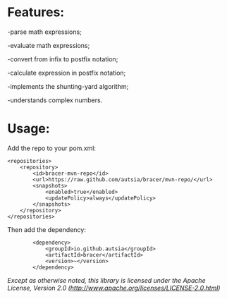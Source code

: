 Features:
=======
-parse math expressions;

-evaluate math expressions;

-convert from infix to postfix notation;

-calculate expression in postfix notation;

-implements the shunting-yard algorithm;

-understands complex numbers.

Usage:
=======
Add the repo to your pom.xml:
```
<repositories>
    <repository>
        <id>bracer-mvn-repo</id>
        <url>https://raw.github.com/autsia/bracer/mvn-repo/</url>
        <snapshots>
            <enabled>true</enabled>
            <updatePolicy>always</updatePolicy>
        </snapshots>
    </repository>
</repositories>
```

Then add the dependency:
```
        <dependency>
            <groupId>io.github.autsia</groupId>
            <artifactId>bracer</artifactId>
            <version>~</version>
        </dependency>
```

*Except as otherwise noted, this library is licensed under the Apache License, Version 2.0 (http://www.apache.org/licenses/LICENSE-2.0.html)*
